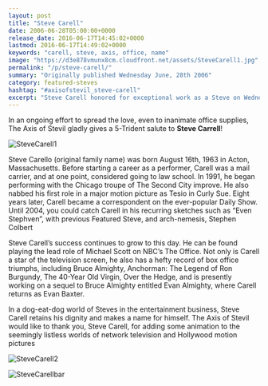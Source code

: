 ```yaml
---
layout: post
title: "Steve Carell"
date: 2006-06-28T05:00:00+0000
release_date: 2016-06-17T14:45:02+0000
lastmod: 2016-06-17T14:49:02+0000
keywords: "carell, steve, axis, office, name"
image: "https://d3e878vmunx8cm.cloudfront.net/assets/SteveCarell1.jpg"
permalink: "/p/steve-carell/"
summary: "Originally published Wednesday June, 28th 2006"
category: featured-steves
hashtag: "#axisofstevil_steve-carell"
excerpt: "Steve Carell honored for exceptional work as a Steve on Wednesday June, 28th 2006"
---
```


[id_1]: https://d3e878vmunx8cm.cloudfront.net/assets/SteveCarell1.jpg "SteveCarell1"[id_2]: https://d3e878vmunx8cm.cloudfront.net/assets/SteveCarell2.jpg "SteveCarell2"[id_3]: https://d3e878vmunx8cm.cloudfront.net/assets/stevecarellbar.jpg "SteveCarellbar"

In an ongoing effort to spread the love, even to inanimate office supplies, The Axis of Stevil gladly gives a 5-Trident salute to **Steve Carrell**!

![SteveCarell1][id_1]

Steve Carello (original family name) was born August 16th, 1963 in Acton, Massachusetts.  Before starting a career as a performer, Carell was a mail carrier, and at one point, considered going to law school.  In 1991, he began performing with the Chicago troupe of The Second City improve.  He also nabbed his first role in a major motion picture as Tesio in Curly Sue.  Eight years later, Carell became a correspondent on the ever-popular Daily Show.  Until 2004, you could catch Carell in his recurring sketches such as “Even Stephven”, with previous Featured Steve, and arch-nemesis, Stephen Colbert

Steve Carell’s success continues to grow to this day.  He can be found playing the lead role of Michael Scott on NBC’s The Office.  Not only is Carell a star of the television screen, he also has a hefty record of box office triumphs, including Bruce Almighty, Anchorman: The Legend of Ron Burgundy, The 40-Year Old Virgin, Over the Hedge, and is presently working on a sequel to Bruce Almighty entitled Evan Almighty, where Carell returns as Evan Baxter.

In a dog-eat-dog world of Steves in the entertainment business, Steve Carell retains his dignity and makes a name for himself. The Axis of Stevil would like to thank you, Steve Carell, for adding some animation to the seemingly listless worlds of network television and Hollywood motion pictures

![SteveCarell2][id_2]

![SteveCarellbar][id_3]
